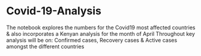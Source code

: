 # Covid-19-Analysis
The notebook explores the numbers for the Covid19 most affected countries & also incorporates a Kenyan analysis for the month of April
Throughout key analysis will be on: Confirmed cases, Recovery cases & Active cases amongst the different countries
